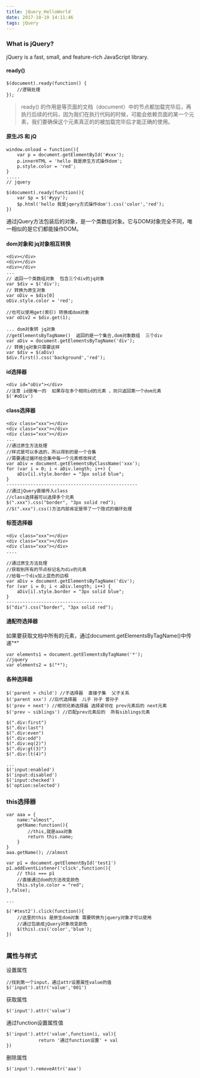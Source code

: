 ```yaml
---
title: jQuery_HelloWorld
date: 2017-10-10 14:11:46
tags: jQuery
---
```


### What is jQuery?

jQuery is a fast, small, and feature-rich JavaScript library.

#### ready()

```
$(document).ready(function() {
    //逻辑处理
});
```

> ready() 的作用是等页面的文档（document）中的节点都加载完毕后，再执行后续的代码，因为我们在执行代码的时候，可能会依赖页面的某一个元素，我们要确保这个元素真正的的被加载完毕后才能正确的使用。

#### 原生JS 和 jQ

```
window.onload = function(){
    var p = document.getElementById('#xxx');
    p.innerHTML = 'hello 我是原生方式操作dom';
    p.style.color = 'red';
}
.....
// jquery

$(document).ready(function(){
    var $p = $('#yyy');
    $p.html('hello 我是jqery方式操作dom').css('color','red');
})
```
通过jQuery方法包装后的对象，是一个类数组对象。它与DOM对象完全不同，唯一相似的是它们都能操作DOM。

#### dom对象和 jq对象相互转换

```
<div></div>
<div></div>
<div></div>
...
// 返回一个类数组对象  包含三个div的jq对象
var $div = $('div');
// 转换为原生对象
var oDiv = $div[0]
oDiv.style.color = 'red';

//也可以使用get(索引) 转换成dom对象
var oDiv2 = $div.get(1);

... dom对象转 jq对象
//getElementsByTagName()  返回的是一个集合,dom对象数组  三个div
var aDiv = document.getElementsByTagName('div');
// 转换jq对象只需要这样
var $div = $(aDiv)
$div.first().css('background','red');
```

#### id选择器

```
<div id="oDiv"></div>
//注意 id是唯一的  如果存在多个相同id的元素 ，则只返回第一个dom元素
$('#oDiv')
```

#### class选择器

```
<div class="xxx"></div>
<div class="xxx"></div>
<div class="xxx"></div>
...
//通过原生方法处理
//样式是可以多选的，所以得到的是一个合集
//需要通过循环给合集中每一个元素修改样式
var aDiv = document.getElementsByClassName('xxx');
for (var i = 0; i < aDiv.length; i++) {
    aDiv[i].style.border = "3px solid blue";
}
-------------------------------------------------
//通过jQuery直接传入class
//class选择器可以选择多个元素
$(".xxx").css("border", "3px solid red");
//$(".xxx").css()方法内部肯定是带了一个隐式的循环处理
```

#### 标签选择器

```
<div class="xxx"></div>
<div class="xxx"></div>
<div class="xxx"></div>
....

//通过原生方法处理
//获取到所有的节点标记名为div的元素
//给每一个div加上蓝色的边框
var aDiv = document.getElementsByTagName('div');
for (var i = 0; i < aDiv.length; i++) {
    aDiv[i].style.border = "3px solid blue";
}
------------------------------------
$("div").css("border", "3px solid red");
```

#### 通配符选择器

如果要获取文档中所有的元素，通过document.getElementsByTagName()中传递"*"

```
var elements1 = document.getElementsByTagName('*');
//jquery
var elements2 = $("*");
```

#### 各种选择器

```
$('parent > child') //子选择器  直接子集  父子关系  
$('parent xxx') //后代选择器  儿子 孙子 曾孙子
$('prev + next') //相邻兄弟选择器 选择紧邻在 prev元素后的 next元素
$('prev ~ siblings') //匹配prev元素后的  所有siblings元素

$(".div:first")
$(".div:last")
$(".div:even")
$(".div:odd")
$(".div:eq(2)")
$(".div:gt(3)")
$(".div:lt(4)")

...
$('input:enabled')
$('input:disabled')
$('input:checked')
$('option:selected')
```

### this选择器

```
var aaa = {
    name:"almost",
    getName:function(){
        //this,就是aaa对象
        return this.name;
    }
}
aaa.getName(); //almost
```

```
var p1 = document.getElementById('test1')
p1.addEventListener('click',function(){
    // this === p1
    //直接通过dom的方法改变颜色
    this.style.color = "red"; 
},false);

...

$('#test2').click(function(){
    //这里的this 是原生dom对象 需要转换为jquery对象才可以使用
    //通过包装成jQuery对象改变颜色
    $(this).css('color','blue');
})


```

### 属性与样式

设置属性

```
//找到第一个input，通过attr设置属性value的值
$('input').attr('value','001')
```

获取属性

```
$('input').attr('value')
```

通过function设置属性值

```
$('input').attr('value',function(i, val){
    		return '通过function设置' + val
})
```

删除属性

```
$('input').removeAttr('aaa')
```
